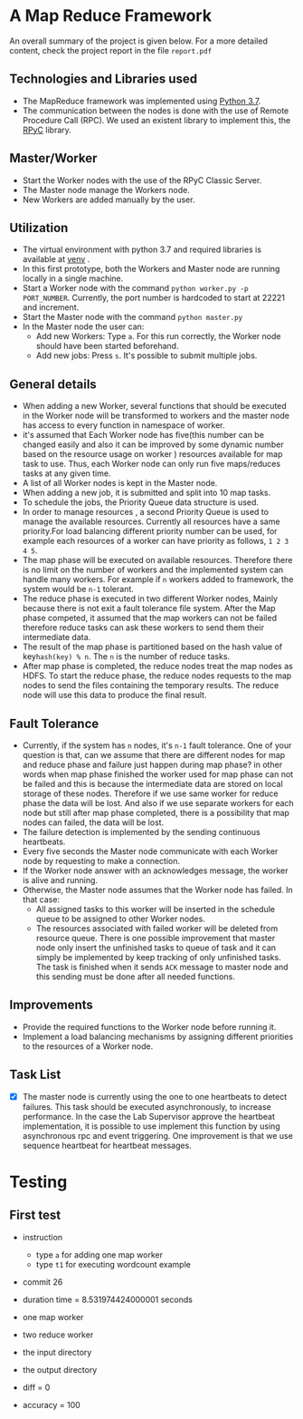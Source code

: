 # A Map Reduce Framework

An overall summary of the project is given below. For a more detailed content, check the project report in the file ```report.pdf```

## Technologies and Libraries used

- The MapReduce framework was implemented using [Python 3.7](https://www.python.org/downloads/release/python-371/).
- The communication between the nodes is done with the use of Remote Procedure Call (RPC). We used an existent library to implement this, the [RPyC](https://rpyc.readthedocs.io/en/latest/install.html) library.

## Master/Worker
- Start the Worker nodes with the use of the RPyC Classic Server.
- The Master node manage the Workers node.
- New Workers are added manually by the user.

## Utilization

- The virtual environment with python 3.7 and required libraries is available at [venv](https://github.com/azimafroozeh/Distributed_Systems/tree/master/venv) .
- In this first prototype, both the Workers and Master node are running locally in a single machine.
- Start a Worker node with the command `python worker.py -p PORT_NUMBER`. Currently, the port number is hardcoded to start at 22221 and increment. 
- Start the Master node with the command `python master.py`
- In the Master node the user can:
  - Add new Workers: Type `a`. For this run correctly, the Worker node should have been started beforehand.
  - Add new jobs: Press `s`. It's possible to submit multiple jobs.

## General details

- When adding a new Worker, several functions that should be executed in the Worker node will be transformed to workers and the master node has access to every function in namespace of worker. 
- it's assumed that Each Worker node has five(this number can be changed easily and also it can be improved by some dynamic number based on the resource usage on worker
  ) resources available for map task to use. Thus, each Worker node can only run five maps/reduces tasks at any given time.
- A list of all Worker nodes is kept in the Master node.
- When adding a new job, it is submitted and split into 10 map tasks.
- To schedule the jobs, the Priority Queue data structure is used. 
- In order to manage resources , a second Priority Queue is used to manage the available resources. Currently all resources have a same priority.For load balancing different
priority number can be used, for example each resources of a worker can have priority as follows, `1 2 3 4 5`.
- The map phase will be executed on available resources. Therefore there is no limit on the number of workers and the implemented system can handle
many workers. For example if `n` workers added to framework, the system would be `n-1` tolerant.
- The reduce phase is executed in two different Worker nodes, Mainly because there is not exit a fault tolerance file system. After the 
Map phase competed, it assumed that the map workers can not be failed therefore reduce tasks can ask these workers to send them their
intermediate data.
- The result of the map phase is partitioned based on the hash value of key`hash(key) % n`. The `n` is the number of reduce tasks.
- After map phase is completed, the reduce nodes treat the map nodes as HDFS. To start the reduce phase, the reduce nodes requests to the map nodes to send the files containing the temporary results. The reduce node will use this data to produce the final result.

## Fault Tolerance

- Currently, if the system has `n` nodes, it's `n-1` fault tolerance. One of your question is that, can we assume that there are different nodes for map and reduce phase and failure just happen during map phase? in other words when map phase finished the 
worker used for map phase can not be failed and this is because the intermediate data are stored on local storage of these nodes.
Therefore if we use same worker for reduce phase the data will be lost. And also if we use separate workers for each node but still
after map phase completed, there is a possibility that map nodes can failed, the data will be lost.
- The failure detection is implemented by the sending continuous heartbeats.
- Every five seconds the Master node communicate with each Worker node by requesting to make a connection.
- If the Worker node answer with an acknowledges message, the worker is alive and running.
- Otherwise, the Master node assumes that the Worker node has failed. In that case:
  - All assigned tasks to this worker will be inserted in the schedule queue to be assigned to other Worker nodes.
  - The resources associated with failed worker will be deleted from resource queue. There is one possible improvement that master node only insert the unfinished tasks
  to queue of task and it can simply be implemented by keep tracking of only unfinished tasks. The task is finished when it sends
  `ACK` message to master node and this sending must be done after all needed functions.
 

## Improvements

- Provide the required functions to the Worker node before running it.
- Implement a load balancing mechanisms by assigning different priorities to the resources of a Worker node.

## Task List

- [x] The master node is currently using the one to one heartbeats to detect failures. This task should be executed asynchronously, to increase performance. In the case the Lab Supervisor approve the heartbeat implementation, it is possible to use implement this function by using asynchronous rpc and event triggering.
One improvement is that we use sequence heartbeat for heartbeat messages.
# Testing

## First test
 - instruction
   - type `a` for adding one map worker
   - type `t1` for executing wordcount example 
 
- commit 26
- duration time = 8.531974424000001 seconds
- one map worker 
- two reduce worker
- the input directory
- the output directory
- diff = 0
- accuracy = 100

